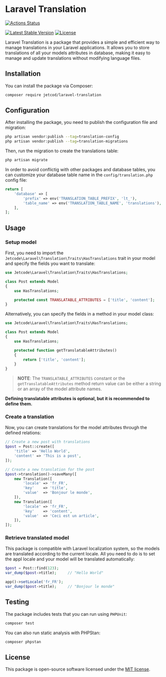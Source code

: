 # Laravel Translation

[![Actions Status](https://github.com/jetcod/laravel-translation/actions/workflows/php.yml/badge.svg?style=for-the-badge&label=%3Cb%3EBuild%3C/b%3E)](https://github.com/jetcod/laravel-translation/actions)


[![Latest Stable Version](http://poser.pugx.org/jetcod/laravel-translation/v?style=for-the-badge)](https://packagist.org/packages/jetcod/laravel-translation)
[![License](http://poser.pugx.org/jetcod/laravel-translation/license?style=for-the-badge)](https://packagist.org/packages/jetcod/laravel-translation)

Laravel Translation is a package that provides a simple and efficient way to manage translations in your Laravel applications. It allows you to store translations of all your models attributes in database, making it easy to manage and update translations without modifying language files.

## Installation

You can install the package via Composer:

```bash
composer require jetcod/laravel-translation
```

## Configuration
After installing the package, you need to publish the configuration file and migration:

```bash
php artisan vendor:publish --tag=translation-config
php artisan vendor:publish --tag=translation-migrations
```

Then, run the migration to create the translations table:

```bash
php artisan migrate
```

In order to avoid conflictig with other packages and database tables, you can customize your database table name in the `config/translation.php` config file:

```php
return [
    'database' => [
        'prefix' => env('TRANSLATION_TABLE_PREFIX', 'lt_'),
        'table_name' => env('TRANSLATION_TABLE_NAME', 'translations'),
    ],
];
```

## Usage

### Setup model
First, you need to import the `Jetcode\Laravel\Translation\Traits\HasTranslations` trait in your model and specify the fields you want to translate:

```php
use Jetcode\Laravel\Translation\Traits\HasTranslations;

class Post extends Model
{
    use HasTranslations;

    protected const TRANSLATABLE_ATTRIBUTES = ['title', 'content'];
}
```
Alternatively, you can specify the fields in a method in your model class:

```php
use Jetcode\Laravel\Translation\Traits\HasTranslations;

class Post extends Model
{
    use HasTranslations;

    protected function getTranslatableAttributes()
    {
        return ['title', 'content'];
    }
}
```

> **NOTE**: The `TRANSLATABLE_ATTRIBUTES` constant or the `getTranslatableAttributes` method return value can be either a string or an array of the model attribute names.

**Defining translatable attributes is optional, but it is recommended to define them.**

### Create a translation
Now, you can create translations for the model attributes through the defined relations:

```php
// Create a new post with translations
$post = Post::create([
    'title' => 'Hello World',
    'content' => 'This is a post',
]);

// Create a new translation for the post
$post->translation()->saveMany([
    new Translation([
        'locale' => 'fr_FR',
        'key'    => 'title',
        'value'  => 'Bonjour le monde',
    ]),
    new Translation([
        'locale' => 'fr_FR',
        'key'    => 'content',
        'value'  => 'Ceci est un article',
    ]),
]);
```

### Retrieve translated model
This package is compatible with Laravel localization system, so the models are translated according to the current locale. All you need to do is to set the appl locale and your model will be translated automatically:

```php
$post = Post::find(123);
var_dump($post->title);     // "Hello World"

app()->setLocale('fr_FR');
var_dump($post->title);     // "Bonjour le monde"
```

## Testing
The package includes tests that you can run using `PHPUnit`:

```bash
composer test
```

You can also run static analysis with PHPStan:

```bash
composer phpstan
```

## License
This package is open-source software licensed under the [MIT license](LICENSE.md).
